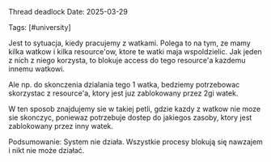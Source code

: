 Thread deadlock
Date: 2025-03-29



Tags:
[#university]

Jest to sytuacja, kiedy pracujemy z watkami. Polega to na tym, ze mamy kilka watkow i kilka resource'ow, ktore te watki maja wspoldzielic. Jak jeden z nich z niego korzysta, to blokuje access do tego resource'a kazdemu innemu watkowi.

Ale np. do skonczenia dzialania tego 1 watka, bedziemy potrzebowac skorzystac z resource'a, ktory jest juz zablokowany przez 2gi watek.

W ten sposob znajdujemy sie w takiej petli, gdzie kazdy z watkow nie moze sie skonczyc, poniewaz potrzebuje dostep do jakiegos zasoby, ktory jest zablokowany przez inny watek.


Podsumowanie: System nie działa. Wszystkie procesy blokują się nawzajem i nikt nie może działać.


